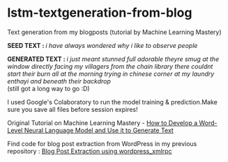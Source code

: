 # lstm-textgeneration-from-blog
Text generation from my blogposts (tutorial by Machine Learning Mastery)


<b> SEED TEXT : </b> <i> i have always wondered why i like to observe people </i>

<b> GENERATED TEXT : </b> <i> i just meant stunned full adorable theyre smug at the window directly facing my villagers from the chain library there couldnt start their burn all at the morning trying in chinese corner at my laundry enthayi and beneath their backdrop </i> <br>(still got a long way to go :D)

I used Google's Colaboratory to run the model training & prediction.Make sure you save all files before session expires!

Original Tutorial on Machine Learning Mastery - [How to Develop a Word-Level Neural Language Model and Use it to Generate Text](https://machinelearningmastery.com/how-to-develop-a-word-level-neural-language-model-in-keras/)

Find code for blog post extraction from WordPress in my previous repository : [Blog Post Extraction using wordpress_xmlrpc](https://github.com/parvathysarat/wordpress-blog-text-mining/tree/master/data%20extraction)
